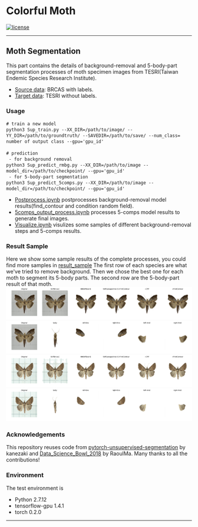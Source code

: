 # Colorful Moth
[![license](https://img.shields.io/github/license/mashape/apistatus.svg)](LICENSE)






---
## Moth Segmentation
This part contains the details of background-removal and 5-body-part segmentation processes of moth specimen images from TESRI(Taiwan Endemic Species Research Institute).

 - [Source data](data/brcas/): BRCAS with labels.
 - [Target data](data/tesri/): TESRI without labels.

### Usage
```
# train a new model
python3 Sup_train.py --XX_DIR=/path/to/image/ --YY_DIR=/path/to/groundtruth/ --SAVEDIR=/path/to/save/ --num_class= number of output class --gpu='gpu_id'

# prediction
 - for background removal
python3 Sup_predict_rmbg.py --XX_DIR=/path/to/image --model_dir=/path/to/checkpoint/ --gpu='gpu_id'
 - for 5-body-part segmentation
python3 Sup_predict_5comps.py --XX_DIR=/path/to/image --model_dir=/path/to/checkpoint/ --gpu='gpu_id'
```
 - [Postprocess.ipynb](Postprocess.ipynb) postprocesses background-removal model results(find_contour and condition random field).
 - [5comps_output_process.ipynb](5comps_output_process.ipynb) processes 5-comps model results to generate final images.
 - [Visualize.ipynb](Visualize.ipynb) visulizes some samples of different background-removal steps and 5-comps results.


### Result Sample
Here we show some sample results of the complete processes, you could find more samples in [result_sample](result_sample/) 
The first row of each species are what we've tried to remove background. Then we chose the best one for each moth to segment its 5-body parts.
The second row are the 5-body-part result of that moth.
![](result_sample/A41-20140325-034_step.png)
![](result_sample/A41-20140325-034_5comps.png)
![](result_sample/B12-20120921-017_step.png)
![](result_sample/B12-20120921-017_5comps.png)

### Acknowledgements 
This repository reuses code from [pytorch-unsupervised-segmentation](https://github.com/kanezaki/pytorch-unsupervised-segmentation) by kanezaki and [Data_Science_Bowl_2018](https://github.com/RaoulMa/Data_Science_Bowl_2018) by RaoulMa. Many thanks to all the contributions!

### Environment
The test environment is
 - Python 2.7.12
 - tensorflow-gpu 1.4.1	
 - torch 0.2.0
---
